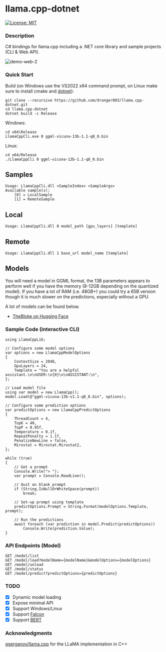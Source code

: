 # llama.cpp-dotnet

[![License: MIT](https://img.shields.io/badge/License-MIT-yellow.svg)](https://opensource.org/licenses/MIT)

### Description

C# bindings for llama.cpp including a .NET core library and sample projects (CLI & Web API).

![demo-web-2](https://github.com/dranger003/llama.cpp-dotnet/assets/1760549/f261ae13-20e1-4f41-964f-e1942649dcd4)

### Quick Start

Build (on Windows use the VS2022 x64 command prompt, on Linux make sure to install cmake and [dotnet](https://learn.microsoft.com/en-us/dotnet/core/install/linux)):
```
git clone --recursive https://github.com/dranger003/llama.cpp-dotnet.git
cd llama.cpp-dotnet
dotnet build -c Release
```

Windows:
```
cd x64\Release
LlamaCppCli.exe 0 ggml-vicuna-13b-1.1-q8_0.bin
```

Linux:
```
cd x64/Release
./LlamaCppCli 0 ggml-vicuna-13b-1.1-q8_0.bin
```

## Samples
```
Usage: LlamaCppCli.dll <SampleIndex> <SampleArgs>
Available sample(s):
    [0] = LocalSample
    [1] = RemoteSample
```
## Local
```
Usage: LlamaCppCli.dll 0 model_path [gpu_layers] [template]
```
## Remote
```
Usage: LlamaCppCli.dll 1 base_url model_name [template]
```

## Models

You will need a model in GGML format, the 13B parameters appears to perform well if you have the memory (8-12GB depending on the quantized model).
If you have a lot of RAM (i.e. 48GB+) you could try a 65B version though it is much slower on the predictions, especially without a GPU.

A lot of models can be found below.

- [TheBloke on Hugging Face](https://huggingface.co/TheBloke)

### Sample Code (interactive CLI)
```
using LlamaCppLib;

// Configure some model options
var options = new LlamaCppModelOptions
{
    ContextSize = 2048,
    GpuLayers = 24,
    Template = "You are a helpful assistant.\n\nUSER:\n{0}\n\nASSISTANT:\n",
};

// Load model file
using var model = new LlamaCpp();
model.Load(@"ggml-vicuna-13b-v1.1-q8_0.bin", options);

// Configure some prediction options
var predictOptions = new LlamaCppPredictOptions
{
    ThreadCount = 4,
    TopK = 40,
    TopP = 0.95f,
    Temperature = 0.1f,
    RepeatPenalty = 1.1f,
    PenalizeNewLine = false,
    Mirostat = Mirostat.Mirostat2,
};

while (true)
{
    // Get a prompt
    Console.Write("> ");
    var prompt = Console.ReadLine();

    // Quit on blank prompt
    if (String.IsNullOrWhiteSpace(prompt))
        break;

    // Set-up prompt using template
    predictOptions.Prompt = String.Format(modelOptions.Template, prompt);

    // Run the predictions
    await foreach (var prediction in model.Predict(predictOptions))
        Console.Write(prediction.Value);
}
```

### API Endpoints (Model)
```
GET /model/list
GET /model/load?modelName={modelName}&modelOptions={modelOptions}
GET /model/unload
GET /model/status
GET /model/predict?predictOptions={predictOptions}
```

### TODO

- [X] Dynamic model loading
- [X] Expose minimal API
- [X] Support Windows/Linux
- [X] Support [Falcon](https://github.com/cmp-nct/ggllm.cpp)
- [X] Support [BERT](https://github.com/skeskinen/bert.cpp)

### Acknowledgments
[ggerganov/llama.cpp](https://github.com/ggerganov/llama.cpp) for the LLaMA implementation in C++
